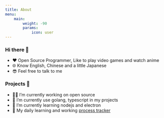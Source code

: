 ```yaml
---
title: About
menu:
    main: 
        weight: -90
        params:
            icon: user
---
```


### Hi there 👋
- ♥️ Open Source Programmer, Like to play video games and watch anime
- 🌐 Know English, Chinese and a little Japanese
- 😎 Feel free to talk to me

### Projects 🎰
- 👨‍💻 I’m currently working on open source
- 🦾 I’m currently use golang, typescript in my projects
- 🌈 I’m currently learning nodejs and electron
- 👑 My daily learning and working [process tracker](https://github.com/gek64/gek64/blob/main/daily.md)
